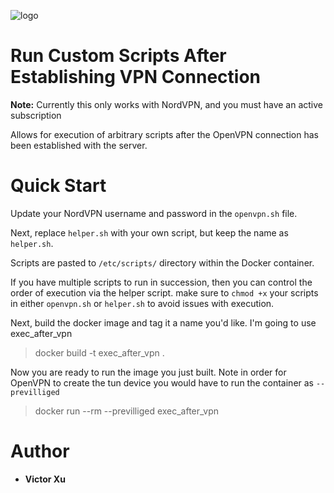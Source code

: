 ![logo](https://user-images.githubusercontent.com/15576531/60744727-3c9d1c80-9f45-11e9-84a6-dd54941d293d.jpg)
# Run Custom Scripts After Establishing VPN Connection
**Note:** Currently this only works with  NordVPN, and you must have an active subscription

Allows for execution of arbitrary scripts after the OpenVPN connection has been established with the server.

# Quick Start
Update your NordVPN username and password in the `openvpn.sh` file.

Next, replace `helper.sh` with your own script, but keep the name as `helper.sh`. 

Scripts are pasted to `/etc/scripts/` directory within the Docker container. 

If you have multiple scripts to run in succession, then you can control the order of execution via the helper script.
make sure to `chmod +x` your scripts in either `openvpn.sh` or `helper.sh` to avoid issues with execution.

Next, build the docker image and tag it a name you'd like. I'm going to use exec_after_vpn
> docker build -t exec_after_vpn .

Now you are ready to run the image you just built. Note in order for OpenVPN to create the tun device you would have to run the container as `--previlliged`
> docker run --rm --previlliged exec_after_vpn

# Author
* **Victor Xu**
